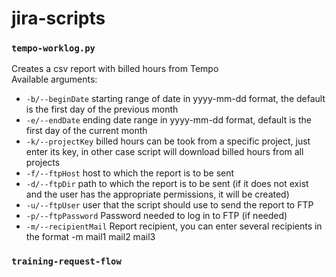 # jira-scripts
### `tempo-worklog.py`<br>
Creates a csv report with billed hours from Tempo<br>
Available arguments:
- `-b/--beginDate`	starting range of date in yyyy-mm-dd format, the default is the first day of the previous month
- `-e/--endDate`	ending date range in yyyy-mm-dd format, default is the first day of the current month
- `-k/--projectKey`	billed hours can be took from a specific project, just enter its key, in other case script will download billed hours from all projects
- `-f/--ftpHost`	host to which the report is to be sent
- `-d/--ftpDir`	path to which the report is to be sent (if it does not exist and the user has the appropriate permissions, it will be created)
- `-u/--ftpUser`	user that the script should use to send the report to FTP
- `-p/--ftpPassword`	Password needed to log in to FTP (if needed)
- `-m/--recipientMail`	Report recipient, you can enter several recipients in the format -m mail1 mail2 mail3

### `training-request-flow`<br>
